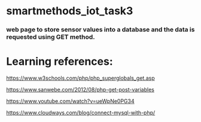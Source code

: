 # smartmethods_iot_task3
### web page to store sensor values into a database and the data is requested using GET method.

# Learning references:
https://www.w3schools.com/php/php_superglobals_get.asp

https://www.sanwebe.com/2012/08/php-get-post-variables

https://www.youtube.com/watch?v=ueWpNe0PG34

https://www.cloudways.com/blog/connect-mysql-with-php/
